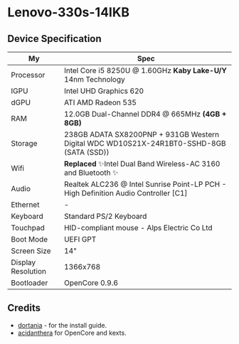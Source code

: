 # Lenovo-330s-14IKB

## Device Specification
| My | Spec |
| ------ | ------ |
| Processor | Intel Core i5 8250U @ 1.60GHz __Kaby Lake-U/Y__ 14nm Technology |
| IGPU | Intel UHD Graphics 620 |
| dGPU | ATI AMD Radeon 535 |
| RAM | 12.0GB Dual-Channel DDR4 @ 665MHz **(4GB + 8GB)** |
| Storage | 238GB ADATA SX8200PNP + 931GB Western Digital WDC WD10S21X-24R1BT0-SSHD-8GB (SATA (SSD)) |
| Wifi | **Replaced** ✨Intel Dual Band Wireless-AC 3160 and Bluetooth  ✨|
| Audio | Realtek ALC236 @ Intel Sunrise Point-LP PCH - High Definition Audio Controller [C1] |
| Ethernet | - |
| Keyboard | Standard PS/2 Keyboard |
| Touchpad | HID-compliant mouse - Alps Electric Co Ltd |
| Boot Mode | UEFI GPT  |
| Screen Size | 14"  |
| Display Resolution | 1366x768 |
| Bootloader | OpenCore 0.9.6 |


## Credits
- [dortania](https://dortania.github.io/OpenCore-Install-Guide/) - for the install guide.
- [acidanthera](https://github.com/acidanthera) for OpenCore and kexts.